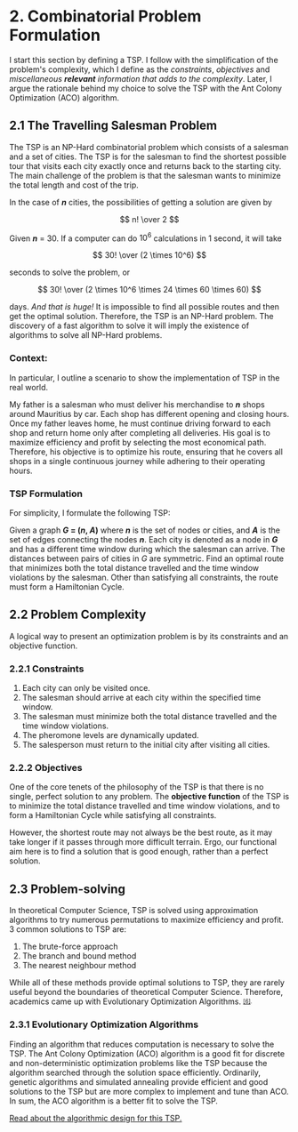# 2. Combinatorial Problem Formulation
<!--In Artificial Intelligence, the following steps are to be followed when solving problems:

1. Problem definition (specify inputs and acceptable solutions).
2. Problem analysis.
3. Knowledge representation (provide detailed information about the problem and define all possible techniques).
4. Problem-solving (selection of best technique(s)).
-->
I start this section by defining a TSP.  I follow with the simplification of the problem's complexity, which I define as the *constraints*, *objectives* and *miscellaneous **relevant** information that adds to the complexity*.  Later, I argue the rationale behind my choice to solve the TSP with the Ant Colony Optimization (ACO) algorithm.

## 2.1 The Travelling Salesman Problem
The TSP is an NP-Hard combinatorial problem which consists of a salesman and a set of cities.  The TSP is for the salesman to find the shortest possible tour that visits each city exactly once and returns back to the starting city.  The main challenge of the problem is that the salesman wants to minimize the total length and cost of the trip.

In the case of **_n_** cities, the possibilities of getting a solution are given by 

$$ n! \over 2 $$

Given **_n_** = 30.  If a computer can do $10^6$ calculations in 1 second, it will take 

$$ 30! \over (2 \times 10^6) $$ 

seconds to solve the problem, or

$$ 30! \over (2 \times 10^6 \times 24 \times 60 \times 60) $$ 

days. _And that is huge!_ It is impossible to find all possible routes and then get the optimal solution.  Therefore, the TSP is an NP-Hard problem.  The discovery of a fast algorithm to solve it will imply the existence of algorithms to solve all NP-Hard problems.

### Context:
In particular, I outline a scenario to show the implementation of TSP in the real world.

My father is a salesman who must deliver his merchandise to **_n_** shops around Mauritius by car. Each shop has different opening and closing hours. Once my father leaves home, he must continue driving forward to each shop and return home only after completing all deliveries. His goal is to maximize efficiency and profit by selecting the most economical path. Therefore, his objective is to optimize his route, ensuring that he covers all shops in a single continuous journey while adhering to their operating hours.

### TSP Formulation
For simplicity, I formulate the following TSP:

Given a graph **_G_ = (_n_, _A_)** where **_n_** is the set of nodes or cities, and **_A_** is the set of edges connecting the nodes **_n_**. Each city is denoted as a node in **_G_** and has a different time window during which the salesman can arrive.  The distances between pairs of cities in _G_ are symmetric. 
 Find an optimal route that minimizes both the total distance travelled and the time window violations by the salesman.  Other than satisfying all constraints, the route must form a Hamiltonian Cycle.

## 2.2 Problem Complexity

A logical way to present an optimization problem is by its constraints and an objective function.

### 2.2.1 Constraints
1. Each city can only be visited once.
2. The salesman should arrive at each city within the specified time window.
3. The salesman must minimize both the total distance travelled and the time window violations.
4. The pheromone levels are dynamically updated.
5. The salesperson must return to the initial city after visiting all cities.
   
### 2.2.2 Objectives
One of the core tenets of the philosophy of the TSP is that there is no single, perfect solution to any problem. The **objective function** of the TSP is to minimize the total distance travelled and time window violations, and to form a Hamiltonian Cycle while satisfying all constraints. 

However, the shortest route may not always be the best route, as it may take longer if it passes through more difficult terrain. Ergo, our functional aim here is to find a solution that is good enough, rather than a perfect solution.

## 2.3 Problem-solving
In theoretical Computer Science, TSP is solved using approximation algorithms to try numerous permutations to maximize efficiency and profit.  3 common solutions to TSP are:

1. The brute-force approach
2. The branch and bound method
3. The nearest neighbour method

While all of these methods provide optimal solutions to TSP, they are rarely useful beyond the boundaries of theoretical Computer Science.  Therefore, academics came up with Evolutionary Optimization Algorithms. <sup><sub>[[6]](https://www.sciencedirect.com/science/article/pii/S089812211101073X).</sub></sup>

### 2.3.1 Evolutionary Optimization Algorithms
Finding an algorithm that reduces computation is necessary to solve the TSP.  The Ant Colony Optimization (ACO) algorithm is a good fit for discrete and non-deterministic optimization problems like the TSP because the algorithm searched through the solution space efficiently.  Ordinarily, genetic algorithms and simulated annealing provide efficient and good solutions to the TSP but are more complex to implement and tune than ACO.  In sum, the ACO algorithm is a better fit to solve the TSP.

[Read about the algorithmic design for this TSP.](https://github.com/wafaajaunnoo/AntsInMyCode/blob/main/algorithm.md)


